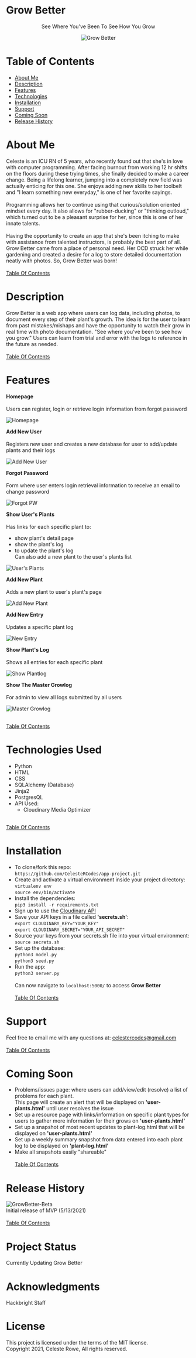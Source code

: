 

# Grow Better
<center>See Where You’ve Been To See How You Grow <br>

![Grow Better](https://github.com/CelesteRCodes/app-project/blob/main/static/img/logo.jpg) </center>

# <a name="table-contents">
# Table of Contents
* [About Me](#about-me)
* [Description](#description)
* [Features](#features)
* [Technologies](#tech)
* [Installation](#install)
* [Support](#support)
* [Coming Soon](#comming-soon)
* [Release History](#release-history)


# <a name="about-me">
# About Me
Celeste is an ICU RN of 5 years, who recently found out that she's in love with computer programming. After facing burnout from working 12 hr shifts on the floors during these trying times, she finally decided to make a career change. Being a lifelong learner, jumping into a completely new field was actually enticing for this one. She enjoys adding new skills to her toolbelt and "I learn something new everyday," is one of her favorite sayings. <br><br>
Programming allows her to continue using that curious/solution oriented mindset every day. It also allows for "rubber-ducking" or "thinking outloud," which turned out to be a pleasant surprise for her, since this is one of her innate talents.<br><br>
Having the opportunity to create an app that she's been itching to make with assistance from talented instructors, is probably the best part of all. Grow Better came from a place of personal need. Her OCD struck her while gardening and created a desire for a log to store detailed documentation neatly with photos. So, Grow Better was born!  </a> <br><br>
[Table Of Contents](#table-contents)

# <a name="description">
# Description
Grow Better is a web app where users can log data, including photos, to document every step of their plant's growth. The idea is for the user to learn from past mistakes/mishaps and have the opportunity to watch their grow in real time with photo documentation. "See where you've been to see how you grow." Users can learn from trial and error with the logs to reference in the future as needed. 
</a><br><br>
[Table Of Contents](#table-contents)

# <a name="feautures">
# Features

**Homepage** <br><br>
Users can register, login or retrieve login information from forgot password 


![Homepage](https://github.com/CelesteRCodes/app-project/blob/main/static/img/printscreen/homepage.jpg)   

**Add New User** <br><br>
Registers new user and creates a new database for user to add/update plants and their logs 
 

![Add New User](https://github.com/CelesteRCodes/app-project/blob/main/static/img/printscreen/newuser.jpg) 

**Forgot Password** <br><br>
Form where user enters login retrieval information to receive an email to change password 


![Forgot PW](https://github.com/CelesteRCodes/app-project/blob/main/static/img/printscreen/forgotpw.jpg) 

**Show User's Plants** <br><br>
Has links for each specific plant to:
* show plant's detail page
* show the plant's log
* to update the plant's log <br>
Can also add a new plant to the user's plants list 

![User's Plants](https://github.com/CelesteRCodes/app-project/blob/main/static/img/printscreen/userplants.jpg)

**Add New Plant** <br><br>
Adds a new plant to user's plant's page 
 

![Add New Plant](https://github.com/CelesteRCodes/app-project/blob/main/static/img/printscreen/newplant.jpg) 

**Add New Entry** <br><br>
Updates a specific plant log 


![New Entry](https://github.com/CelesteRCodes/app-project/blob/main/static/img/printscreen/newentry.jpg) 

**Show Plant's Log** <br><br>
Shows all entries for each specific plant 


![Show Plantlog](https://github.com/CelesteRCodes/app-project/blob/main/static/img/printscreen/plantlog.jpg) 

**Show The Master Growlog** <br><br>
For admin to view all logs submitted by all users 


![Master Growlog](https://github.com/CelesteRCodes/app-project/blob/main/static/img/printscreen/masterlog.jpg) 

</a><br>
[Table Of Contents](#table-contents)


# <a name="tech">
# Technologies Used
* Python
* HTML
* CSS
* SQLAlchemy (Database)
* Jinja2
* PostgresQL
* API Used:
    * Cloudinary Media Optimizer

</a><br>
[Table Of Contents](#table-contents)

# <a name="install">
# Installation
   * To clone/fork this repo: <br>
    `https://github.com/CelesteRCodes/app-project.git`
* Create and activate a virtual environment inside your project directory: <br>
        `virtualenv env` <br>
        `source env/bin/activate`
* Install the dependencies: <br>
        `pip3 install -r requirements.txt`
* Sign up to use the [Cloudinary API](https://cloudinary.com/?utm_source=google&utm_medium=cpc&utm_campaign=Abrand&utm_content=507572878502&utm_term=cloudinary%20api&gclid=Cj0KCQjwvr6EBhDOARIsAPpqUPFrfsru9mbQuY89JR800DOLyWVIOvPx-99ZvFboVEupJBZ3Br41S7AaAgzgEALw_wcB) 
* Save your API keys in a file called <strong>'secrets.sh'</strong>: <br>
        `export CLOUDINARY_KEY="YOUR_KEY"` <br>
        `export CLOUDINARY_SECRET="YOUR_API_SECRET"`
* Source your keys from your secrets.sh file into your virtual environment: <br>
        `source secrets.sh`
* Set up the database: <br>
        `python3 model.py` <br>
        `python3 seed.py`
* Run the app: <br>
        `python3 server.py`
        <br><br>
Can now navigate to `localhost:5000/` to access <strong>Grow Better</strong>
</a><br><br>
[Table Of Contents](#table-contents)


# <a name="support"> 
# Support
Feel free to email me with any questions at: celestercodes@gmail.com 
</a><br><br>
[Table Of Contents](#table-contents)

# <a name="coming-soon">
# Coming Soon
* Problems/issues page: where users can add/view/edit (resolve) a list of problems for each plant. <br>
    This page will create an alert that will be displayed on <strong>'user-plants.html'</strong> until user resolves the issue <br>
* Set up a resource page with links/information on specific plant types for users to gather more information for their grows on <strong>'user-plants.html'</strong><br>
* Set up a snapshot of most recent updates to plant-log.html that will be displayed on <strong>'user-plants.html'</strong><br>
* Set up a weekly summary snapshot from data entered into each plant log to be displayed on <strong>'plant-log.html'</strong><br>
* Make all snapshots easily "shareable" 
</a><br><br>
[Table Of Contents](#table-contents)

# <a name="release-history">
# Release History
![GrowBetter-Beta](https://img.shields.io/badge/GrowBetter-0.1.0-evergreen.svg) 
<br>
Initial release of MVP (5/13/2021)
</a><br><br>
[Table Of Contents](#table-contents)


# Project Status
Currently Updating Grow Better

# Acknowledgments
Hackbright Staff 


# License
This project is licensed under the terms of the MIT license. <br>
Copyright 2021, Celeste Rowe, All rights reserved.

